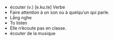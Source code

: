 - écouter (v.)	[e.ku.te]	Verbe
- Faire attention à un son ou à quelqu’un qui parle.
- Lắng nghe
- To listen
- Elle n’écoute pas en classe.
- écouter de la musique